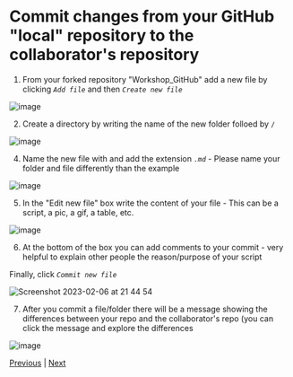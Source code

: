 # Commit changes from your GitHub "local" repository to the collaborator's repository

1. From your forked repository "Workshop_GitHub" add a new file by clicking *`Add file`* and then *`Create new file`*

![image](https://user-images.githubusercontent.com/54061949/217092067-3433a1cc-5100-4396-b0a3-cf8166db7290.png)

2. Create a directory by writing the name of the new folder folloed by `/` 

![image](https://user-images.githubusercontent.com/54061949/217093020-13378070-6b58-44d6-9cec-113a33e0ec91.png)

4. Name the new file with and add the extension *`.md`* - Please name your folder and file differently than the example

![image](https://user-images.githubusercontent.com/54061949/217093706-9718d443-6a49-4c17-9dbd-cbd056671809.png)

5. In the "Edit new file" box write the content of your file - This can be a script, a pic, a gif, a table, etc.

![image](https://user-images.githubusercontent.com/54061949/217094616-cfa61b99-4a7c-4c67-8d57-773600050883.png)

6. At the bottom of the box you can add comments to your commit - very helpful to explain other people the reason/purpose of your script

Finally, click *`Commit new file`*

![Screenshot 2023-02-06 at 21 44 54](https://user-images.githubusercontent.com/54061949/217095089-5d5c4ba2-dabd-4d7a-ac0f-1e600ced1dc6.png)


7. After you commit a file/folder there will be a message showing the differences between your repo and the collaborator's repo (you can click the message and 
explore the differences

![image](https://user-images.githubusercontent.com/54061949/217095748-a45e5d2f-9b48-4b51-8c44-967926671de5.png)



[Previous](./google_colab.md) | [Next](./clone.md)
